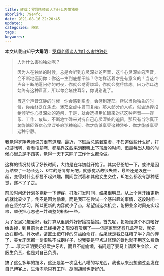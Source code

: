 ```yaml
---
title: 转载：罗翔老师谈人为什么害怕独处
abbrlink: 79e4fc1
date: 2021-08-16 22:20:45
updated:
categories: 随笔
tags:
keywords:
---
```


本文转载自知乎**大聪明**：[罗翔老师谈人为什么害怕独处](https://www.zhihu.com/zvideo/1375840671803211776)

> 人为什么害怕独处呢？
>
> 因为人在独处的时候，总是会听到心灵深处的声音，这个心灵深处的声音，会不断地逼问你：你这一生到底想干嘛？你怎样活着才是有意义的？当这个声音不断地逼问你的时候，你就会觉得烦躁，你就会觉得焦虑。因为你耳边始终有这种声音，所以你会堵住耳朵，你说别说了。
>
> 当这个声音沉静的时候，你会感到空虚，会感到迷茫。所以当你独处的时候，你始终是在焦虑、迷茫空虚中周而复始。那大部分的人呢，就会选择拒绝倾听你心灵深处的追问，于是，就会选择用忙碌来对抗这种声音——娱乐、工作、放纵，不断地忙碌来对抗自己心灵深处的追问，那只有当你真正地能够回答你心灵深处的那种追问，你才能够享受这种独处，你才能够享受这种宁静。

我觉得罗翔老师说的很有道理。最近，下班后总感到空虚，不知道做些什么好，打打游戏啊、看看电影啊，都是靠这些来消磨晚上下班后的时间。但是每当入睡的时候心里总是不踏实，觉得一天下来除了工作什么都没做。

这样的情况持续了好长时间，大约是在年初就开始了。其实仔细想一下，或许是因为结束了一场长达5、6年的感情有关吧。就感觉活的很失败，最终还是没在一起，变得对什么都提不起兴趣，期间尝试着和其他女生交往，却怎么都没有那种感觉，遂不了了之。

前段时间还计划多更新一下博客，打发打发时间，结果很明显，从上个月开始更新的就比较少了。倒不是因为偷懒，而是我正在尝试一个感兴趣的事情，这段时间一直在坚持学习，所以更新的内容就少了点。希望借这次机会，能把业余时间充实起来，顺便把心态也一并调整的积极一些。

为了发展兴趣爱好，我打算从里到外好好拾掇拾掇。首先呢，把吸烟这个不良嗜好给丢掉，到目前为止已经接近 2 周没有吸烟了——但是家里还有几盒存货，就先放在那吧。其次呢，请医生把坏掉的牙齿给修好，结果就是我已经糟了半个月的罪了，美女牙医都一副恨铁不成钢样子，说我要是早点过修理的话也就不用这么费劲了……事实证明要好好爱护牙齿，而且不能偷懒，有问题了要马上请医生会诊，对医生负责，也是对自己负责。

搞了这么多年的技术，这还是第一次乱七八糟的写东西，我也从来没想道过会发在自己博客上，生活不能只有工作，胡闹胡闹也挺好的。

